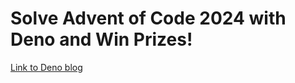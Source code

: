 # Solve Advent of Code 2024 with Deno and Win Prizes!
[Link to Deno blog](https://deno.com/blog/advent-of-code-2024)
